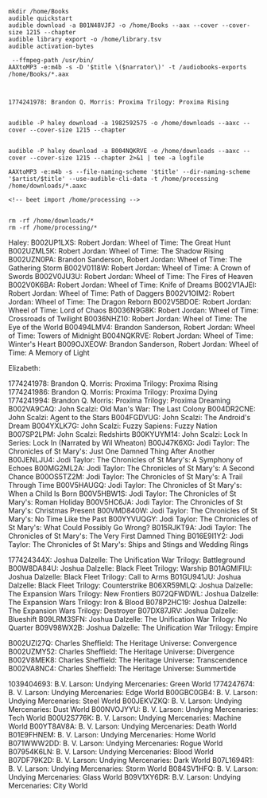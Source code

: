
```
mkdir /home/Books
audible quickstart
audible download -a B01N48VJFJ -o /home/Books --aax --cover --cover-size 1215 --chapter
audible library export -o /home/library.tsv
audible activation-bytes

 --ffmpeg-path /usr/bin/ 
AAXtoMP3 -e:m4b -s -D '$title \($narrator\)' -t /audiobooks-exports /home/Books/*.aax



1774241978: Brandon Q. Morris: Proxima Trilogy: Proxima Rising


audible -P haley download -a 1982592575 -o /home/downloads --aaxc --cover --cover-size 1215 --chapter


audible -P haley download -a B004NQKRVE -o /home/downloads --aaxc --cover --cover-size 1215 --chapter 2>&1 | tee -a logfile

AAXtoMP3 -e:m4b -s --file-naming-scheme '$title' --dir-naming-scheme '$artist/$title' --use-audible-cli-data -t /home/processing /home/downloads/*.aaxc

<!-- beet import /home/processing -->


rm -rf /home/downloads/*
rm -rf /home/processing/*

```


Haley:
B002UP1LXS: Robert Jordan: Wheel of Time: The Great Hunt
B002UZML5K: Robert Jordan: Wheel of Time: The Shadow Rising
B002UZN0PA: Brandon Sanderson, Robert Jordan: Wheel of Time: The Gathering Storm
B002V0118W: Robert Jordan: Wheel of Time: A Crown of Swords
B002V0JU3U: Robert Jordan: Wheel of Time: The Fires of Heaven
B002V0K6BA: Robert Jordan: Wheel of Time: Knife of Dreams
B002V1AJEI: Robert Jordan: Wheel of Time: Path of Daggers
B002V1OIM2: Robert Jordan: Wheel of Time: The Dragon Reborn
B002V5BDOE: Robert Jordan: Wheel of Time: Lord of Chaos
B0036N9G8K: Robert Jordan: Wheel of Time: Crossroads of Twilight
B0036NHZ10: Robert Jordan: Wheel of Time: The Eye of the World
B00494LMV4: Brandon Sanderson, Robert Jordan: Wheel of Time: Towers of Midnight
B004NQKRVE: Robert Jordan: Wheel of Time: Winter's Heart
B009OJXEOW: Brandon Sanderson, Robert Jordan: Wheel of Time: A Memory of Light


Elizabeth:

1774241978: Brandon Q. Morris: Proxima Trilogy: Proxima Rising
1774241986: Brandon Q. Morris: Proxima Trilogy: Proxima Dying
1774241994: Brandon Q. Morris: Proxima Trilogy: Proxima Dreaming
B002VA9CAQ: John Scalzi: Old Man's War: The Last Colony
B004DR2CNE: John Scalzi: Agent to the Stars
B004FGDVUG: John Scalzi: The Android's Dream
B004YXLK7G: John Scalzi: Fuzzy Sapiens: Fuzzy Nation
B007SP2LPM: John Scalzi: Redshirts
B00KYUYM14: John Scalzi: Lock In Series: Lock In (Narrated by Wil Wheaton)
B00J47K6XG: Jodi Taylor: The Chronicles of St Mary's: Just One Damned Thing After Another
B00JENLJU4: Jodi Taylor: The Chronicles of St Mary's: A Symphony of Echoes
B00MG2ML2A: Jodi Taylor: The Chronicles of St Mary's: A Second Chance
B00OS5TZ2M: Jodi Taylor: The Chronicles of St Mary's: A Trail Through Time
B00V5HAUGQ: Jodi Taylor: The Chronicles of St Mary's: When a Child Is Born
B00V5HBW1S: Jodi Taylor: The Chronicles of St Mary's: Roman Holiday
B00V5HC6JA: Jodi Taylor: The Chronicles of St Mary's: Christmas Present
B00VMD840W: Jodi Taylor: The Chronicles of St Mary's: No Time Like the Past
B00YYVUQGY: Jodi Taylor: The Chronicles of St Mary's: What Could Possibly Go Wrong?
B015RJKT9A: Jodi Taylor: The Chronicles of St Mary's: The Very First Damned Thing
B016E9I1Y2: Jodi Taylor: The Chronicles of St Mary's: Ships and Stings and Wedding Rings

177424344X: Joshua Dalzelle: The Unification War Trilogy: Battleground
B00W8DA84U: Joshua Dalzelle: Black Fleet Trilogy: Warship
B01AGMIFIU: Joshua Dalzelle: Black Fleet Trilogy: Call to Arms
B01GU941JU: Joshua Dalzelle: Black Fleet Trilogy: Counterstrike
B06XR59MLQ: Joshua Dalzelle: The Expansion Wars Trilogy: New Frontiers
B072QFWDWL: Joshua Dalzelle: The Expansion Wars Trilogy: Iron & Blood
B078P2HC19: Joshua Dalzelle: The Expansion Wars Trilogy: Destroyer
B07DX87JRV: Joshua Dalzelle: Blueshift
B09LRM3SFN: Joshua Dalzelle: The Unification War Trilogy: No Quarter
B09V98WX2B: Joshua Dalzelle: The Unification War Trilogy: Empire

B002UZI27Q: Charles Sheffield: The Heritage Universe: Convergence
B002UZMY52: Charles Sheffield: The Heritage Universe: Divergence
B002V8MEK8: Charles Sheffield: The Heritage Universe: Transcendence
B002VA8NC4: Charles Sheffield: The Heritage Universe: Summertide

1039404693: B.V. Larson: Undying Mercenaries: Green World
1774247674: B. V. Larson: Undying Mercenaries: Edge World
B00GBC0GB4: B. V. Larson: Undying Mercenaries: Steel World
B00JEKVZKQ: B. V. Larson: Undying Mercenaries: Dust World
B00NVOJYYU: B. V. Larson: Undying Mercenaries: Tech World
B00U2S776K: B. V. Larson: Undying Mercenaries: Machine World
B00YT8AV8A: B. V. Larson: Undying Mercenaries: Death World
B01E9FHNEM: B. V. Larson: Undying Mercenaries: Home World
B071WWW2DD: B. V. Larson: Undying Mercenaries: Rogue World
B07954K6LN: B. V. Larson: Undying Mercenaries: Blood World
B07DF79K2D: B. V. Larson: Undying Mercenaries: Dark World
B07L1694R1: B. V. Larson: Undying Mercenaries: Storm World
B084SV1HFQ: B. V. Larson: Undying Mercenaries: Glass World
B09V1XY6DR: B.V. Larson: Undying Mercenaries: City World